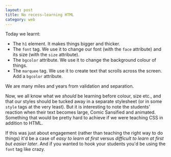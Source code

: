 ```yaml
---
layout: post
title: No recess—learning HTML
category: web
---
```


Today we learnt:

- The `h1` element. It makes things bigger and thicker.
- The `font` tag. We use it to change our font (with the `face` attribute) and its size (with the `size` attribute).
- The `bgcolor` attribute. We use it to change the background colour of things.
- The `marquee` tag. We use it to create text that scrolls across the screen. Add a `bgcolor` attribute.

We are many miles and years from validation and separation.

Now, we all know what we _should_ be learning before colour, size etc., and that our styles should be tucked away in a separate stylesheet (or in some `style` tags at the very least). But it is interesting to note the students' reaction when their text becomes large, Comic Sansified and animated. Something that would be pretty hard to achieve if we were teaching CSS in addition to HTML.

If this was just about engagement (rather than teaching the right way to do things) it'd be a case of _easy to learn at first_ versus _difficult to learn at first but easier later_. And if you wanted to hook your students you'd be using the `font` tag like crazy.
